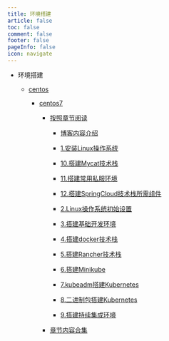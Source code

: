 ```yaml
---
title: 环境搭建
article: false
toc: false
comment: false
footer: false
pageInfo: false
icon: navigate
---
```


- 环境搭建

    - <a class="breadcrumb-link" href="centos">centos</a>

        - <a class="breadcrumb-link" href="centos/centos7">centos7</a>


            - <a class="breadcrumb-link" href="centos/centos7/shardings">按照章节阅读</a>

                - <a class="breadcrumb-link" href="centos/centos7/shardings/centos7-chapter-0.博客内容介绍.html">博客内容介绍</a>

                - <a class="breadcrumb-link" href="centos/centos7/shardings/centos7-chapter-1.安装Linux操作系统.html">1.安装Linux操作系统</a>

                - <a class="breadcrumb-link" href="centos/centos7/shardings/centos7-chapter-10.搭建Mycat技术栈.html">10.搭建Mycat技术栈</a>

                - <a class="breadcrumb-link" href="centos/centos7/shardings/centos7-chapter-11.搭建常用私服环境.html">11.搭建常用私服环境</a>

                - <a class="breadcrumb-link" href="centos/centos7/shardings/centos7-chapter-12.搭建SpringCloud技术栈所需组件.html">12.搭建SpringCloud技术栈所需组件</a>

                - <a class="breadcrumb-link" href="centos/centos7/shardings/centos7-chapter-2.Linux操作系统初始设置.html">2.Linux操作系统初始设置</a>

                - <a class="breadcrumb-link" href="centos/centos7/shardings/centos7-chapter-3.搭建基础开发环境.html">3.搭建基础开发环境</a>

                - <a class="breadcrumb-link" href="centos/centos7/shardings/centos7-chapter-4.搭建docker技术栈.html">4.搭建docker技术栈</a>

                - <a class="breadcrumb-link" href="centos/centos7/shardings/centos7-chapter-5.搭建Rancher技术栈.html">5.搭建Rancher技术栈</a>

                - <a class="breadcrumb-link" href="centos/centos7/shardings/centos7-chapter-6.搭建Minikube.html">6.搭建Minikube</a>

                - <a class="breadcrumb-link" href="centos/centos7/shardings/centos7-chapter-7.kubeadm搭建Kubernetes.html">7.kubeadm搭建Kubernetes</a>

                - <a class="breadcrumb-link" href="centos/centos7/shardings/centos7-chapter-8.二进制包搭建Kubernetes.html">8.二进制包搭建Kubernetes</a>

                - <a class="breadcrumb-link" href="centos/centos7/shardings/centos7-chapter-9.搭建持续集成环境.html">9.搭建持续集成环境</a>

            - <a class="breadcrumb-link" href="centos/centos7/centos7.html#intro">章节内容合集</a>
